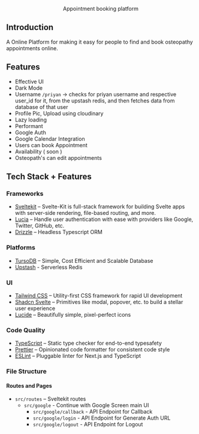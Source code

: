 <p align="center">
  Appointment booking platform
</p>

## Introduction

A Online Platform for making it easy for people to find and book osteopathy appointments online.

## Features
- Effective UI
- Dark Mode
- Username
	`/priyan` -> checks for priyan username and respective user_id for it, from the upstash redis, and then fetches data from database of that user
- Profile Pic, Upload using cloudinary
- Lazy loading
- Performant
- Google Auth
- Google Calendar Integration
- Users can book Appointment
- Availability ( soon )
- Osteopath's can edit appointments

## Tech Stack + Features

### Frameworks

- [Sveltekit](https://kit.svelte.dev) – Svelte-Kit is full-stack framework for building Svelte apps with server-side rendering, file-based routing, and more.
- [Lucia](https://lucia-auth.com) – Handle user authentication with ease with providers like Google, Twitter, GitHub, etc.
- [Drizzle](https://orm.drizzle.team) – Headless Typescript ORM

### Platforms

- [TursoDB](https://turso.tech/) – Simple, Cost Efficient and Scalable Database
- [Upstash](https://upstash.com) - Serverless Redis

### UI

- [Tailwind CSS](https://tailwindcss.com/) – Utility-first CSS framework for rapid UI development
- [Shadcn Svelte](https://shadcn-svelte.com/) – Primitives like modal, popover, etc. to build a stellar user experience
- [Lucide](https://lucide.dev/) – Beautifully simple, pixel-perfect icons

### Code Quality

- [TypeScript](https://www.typescriptlang.org/) – Static type checker for end-to-end typesafety
- [Prettier](https://prettier.io/) – Opinionated code formatter for consistent code style
- [ESLint](https://eslint.org/) – Pluggable linter for Next.js and TypeScript

### File Structure

#### Routes and Pages

- `src/routes` – Sveltekit routes
	- `src/google` - Continue with Google Screen main UI
		- `src/google/callback` - API Endpoint for Callback
		- `src/google/login` - API Endpoint for Generate Auth URL
		- `src/google/logout` - API Endpoint for Logout
